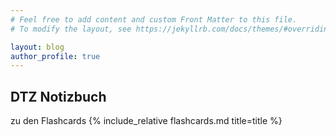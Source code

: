 ```yaml
---
# Feel free to add content and custom Front Matter to this file.
# To modify the layout, see https://jekyllrb.com/docs/themes/#overriding-theme-defaults

layout: blog
author_profile: true
---
```

## DTZ Notizbuch

zu den Flashcards
{% include_relative flashcards.md  title=title %}